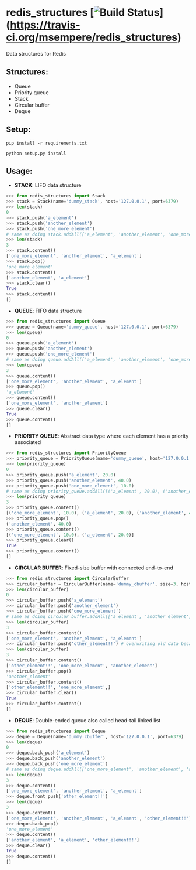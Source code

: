 # redis_structures [![Build Status](https://travis-ci.org/msempere/redis_structures.svg?branch=master)] (https://travis-ci.org/msempere/redis_structures)

Data structures for Redis

## Structures:

* Queue
* Priority queue
* Stack
* Circular buffer
* Deque

## Setup:
```
pip install -r requirements.txt
```
```
python setup.py install
```

## Usage:
* **STACK**: LIFO data structure
```python
>>> from redis_structures import Stack
>>> stack = Stack(name='dummy_stack', host='127.0.0.1', port=6379)
>>> len(stack)
0
>>> stack.push('a_element')
>>> stack.push('another_element')
>>> stack.push('one_more_element') 
# same as doing stack.addAll(['a_element', 'another_element', 'one_more_element'])
>>> len(stack)
3
>>> stack.content()
['one_more_element', 'another_element', 'a_element']
>>> stack.pop()
'one_more_element'
>>> stack.content()
['another_element', 'a_element']
>>> stack.clear()
True
>>> stack.content()
[]
```

* **QUEUE**: FIFO data structure
```python
>>> from redis_structures import Queue
>>> queue = Queue(name='dummy_queue', host='127.0.0.1', port=6379)
>>> len(queue)
0
>>> queue.push('a_element')
>>> queue.push('another_element')
>>> queue.push('one_more_element')
# same as doing queue.addAll(['a_element', 'another_element', 'one_more_element'])
>>> len(queue)
3
>>> queue.content()
['one_more_element', 'another_element', 'a_element']
>>> queue.pop()
'a_element'
>>> queue.content()
['one_more_element', 'another_element']
>>> queue.clear()
True
>>> queue.content()
[]
`````

* **PRIORITY QUEUE**: Abstract data type where each element has a priority associated
```python
>>> from redis_structures import PriorityQueue
>>> priority_queue = PriorityQueue(name='dummy_queue', host='127.0.0.1', port=6379)
>>> len(priority_queue)
0
>>> priority_queue.push('a_element', 20.0)
>>> priority_queue.push('another_element', 40.0)
>>> priority_queue.push('one_more_element', 10.0)
# same as doing priority_queue.addAll([('a_element', 20.0), ('another_element', 40.0), ('one_more_element', 10.0)])
>>> len(priority_queue)
3
>>> priority_queue.content()
[('one_more_element', 10.0), ('a_element', 20.0), ('another_element', 40.0)]
>>> priority_queue.pop()
('another_element', 40.0)
>>> priority_queue.content()
[('one_more_element', 10.0), ('a_element', 20.0)]
>>> priority_queue.clear()
True
>>> priority_queue.content()
[]
```

* **CIRCULAR BUFFER**: Fixed-size buffer with connected end-to-end
```python
>>> from redis_structures import CircularBuffer
>>> circular_buffer = CircularBuffer(name='dummy_cbuffer', size=3, host='127.0.0.1', port=6379)
>>> len(circular_buffer)
0
>>> circular_buffer.push('a_element')
>>> circular_buffer.push('another_element')
>>> circular_buffer.push('one_more_element')
# same as doing circular_buffer.addAll(['a_element', 'another_element', 'one_more_element'])
>>> len(circular_buffer)
3
>>> circular_buffer.content()
['one_more_element', 'another_element', 'a_element']
>>> circular_buffer.push('other_element!!') # overwriting old data because size=3
>>> len(circular_buffer)
3
>>> circular_buffer.content()
['other_element!!', 'one_more_element', 'another_element']
>>> circular_buffer.pop()
'another_element'
>>> circular_buffer.content()
['other_element!!', 'one_more_element',]
>>> circular_buffer.clear()
True
>>> circular_buffer.content()
[]
```

* **DEQUE**: Double-ended queue also called head-tail linked list
```python
>>> from redis_structures import Deque
>>> deque = Deque(name='dummy_cbuffer', host='127.0.0.1', port=6379)
>>> len(deque)
0
>>> deque.back_push('a_element')
>>> deque.back_push('another_element')
>>> deque.back_push('one_more_element')
# same as doing deque.addAll(['one_more_element', 'another_element', 'a_element'], back=True)
>>> len(deque)
3
>>> deque.content()
['one_more_element', 'another_element', 'a_element']
>>> deque.front_push('other_element!!')
>>> len(deque)
3
>>> deque.content()
['one_more_element', 'another_element', 'a_element', 'other_element!!']
>>> deque.back_pop()
'one_more_element'
>>> deque.content()
['another_element', 'a_element', 'other_element!!']
>>> deque.clear()
True
>>> deque.content()
[]
```
